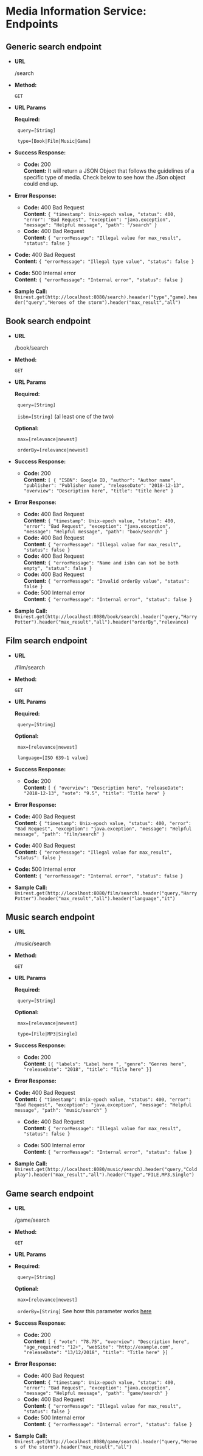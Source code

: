 # Media Information Service: Endpoints

## Generic search endpoint
* **URL**

  /search

* **Method:**

  `GET` 
  
*  **URL Params**

   **Required:**
   
 	` query=[String]` 
    
	` type=[Book|Film|Music|Game]` 

* **Success Response:**
  * **Code:** 200 <br />
    **Content:** It will return a JSON Object that follows the guidelines of a specific type of media. Check below to see how the JSon object could end up.
	
* **Error Response:**

  * **Code:** 400 Bad Request  <br />
    **Content:** `{
    "timestamp": Unix-epoch value,
    "status": 400,
    "error": "Bad Request",
    "exception": "java.exception",
    "message": "Helpful message",
    "path": "/search"
}`
  * **Code:** 400 Bad Request  <br />
    **Content:** `{
    "errorMessage": "Illegal value for max_result",
    "status": false
}`
 * **Code:** 400 Bad Request  <br />
    **Content:** `{
    "errorMessage": "Illegal type value",
    "status": false
}`
  * **Code:** 500 Internal error <br />
    **Content:** `{
    "errorMessage": "Internal error",
    "status": false
}`

* **Sample Call:**
	```Unirest.get(http://localhost:8080/search).heaader("type","game).header("query","Heroes of the storm").header("max_result","all")```

## Book search endpoint
* **URL**

  /book/search

* **Method:**

  `GET` 
  
*  **URL Params**

   **Required:**
   
 	` query=[String]` 
    
	` isbn=[String]` 
	(al least one of the two)
	
	**Optional:**
    
	` max=[relevance|newest]` 
    
	` orderBy=[relevance|newest]` 
	
* **Success Response:**
  * **Code:** 200 <br />
    **Content:** `[
    {
        "ISBN": Google ID,
        "author": "Author name",
        "publisher": "Publisher name",
        "releaseDate": "2018-12-13",
        "overview": "Description here",
        "title": "title here"
    }`
	
* **Error Response:**

  * **Code:** 400 Bad Request  <br />
    **Content:** `{
    "timestamp": Unix-epoch value,
    "status": 400,
    "error": "Bad Request",
    "exception": "java.exception",
    "message": "Helpful message",
    "path": "book/search"
}`
  * **Code:** 400 Bad Request  <br />
    **Content:** `{
    "errorMessage": "Illegal value for max_result",
    "status": false
}`
  * **Code:** 400 Bad Request  <br />
    **Content:** `{
    "errorMessage": "Name and isbn can not be both empty",
    "status": false
}`
  * **Code:** 400 Bad Request  <br />
    **Content:** `{
    "errorMessage": "Invalid orderBy value",
    "status": false
}`
  * **Code:** 500 Internal error <br />
    **Content:** `{
    "errorMessage": "Internal error",
    "status": false
}`
* **Sample Call:**
	```Unirest.get(http://localhost:8080/book/search).header("query,"Harry Potter").header("max_result","all").header("orderBy","relevance)```

## Film search endpoint
* **URL**

  /film/search

* **Method:**

  `GET` 
  
*  **URL Params**

   **Required:**
   
 	` query=[String]` 
    
	**Optional:**
    
	` max=[relevance|newest]` 
    
	` language=[ISO 639-1 value]` 
	
* **Success Response:**
  * **Code:** 200 <br />
    **Content:** `[
    {
        "overview": "Description here",
        "releaseDate": "2018-12-13",
        "vote": "9.5",
        "title": "Title here"
    }`
	
* **Error Response:**

 * **Code:** 400 Bad Request  <br />
    **Content:** `{
    "timestamp": Unix-epoch value,
    "status": 400,
    "error": "Bad Request",
    "exception": "java.exception",
    "message": "Helpful message",
    "path": "film/search"
}`

  * **Code:** 400 Bad Request  <br />
    **Content:** `{
    "errorMessage": "Illegal value for max_result",
    "status": false
}`

  * **Code:** 500 Internal error <br />
    **Content:** `{
    "errorMessage": "Internal error",
    "status": false
}`
* **Sample Call:**
	```Unirest.get(http://localhost:8080/film/search).header("query,"Harry Potter").header("max_result","all").header("language","it")```

## Music search endpoint
* **URL**

  /music/search

* **Method:**

  `GET` 
  
*  **URL Params**

   **Required:**
   
 	` query=[String]` 
    
	**Optional:**
    
	` max=[relevance|newest]` 
    
	` type=[File|MP3|Single]` 
	
* **Success Response:**
  * **Code:** 200 <br />
    **Content:** `[{
        "labels": "Label here ",
        "genre": "Genres here",
        "releaseDate": "2018",
        "title": "Title here"
    }]`
	
* **Error Response:**

* **Code:** 400 Bad Request  <br />
    **Content:** `{
    "timestamp": Unix-epoch value,
    "status": 400,
    "error": "Bad Request",
    "exception": "java.exception",
    "message": "Helpful message",
    "path": "music/search"
}`

  * **Code:** 400 Bad Request  <br />
    **Content:** `{
    "errorMessage": "Illegal value for max_result",
    "status": false
}`

  * **Code:** 500 Internal error <br />
    **Content:** `{
    "errorMessage": "Internal error",
    "status": false
}`
* **Sample Call:**
	```Unirest.get(http://localhost:8080/music/search).header("query,"Coldplay").header("max_result","all").header("type","FILE,MP3,Single")```

## Game search endpoint
* **URL**

  /game/search

* **Method:**

  `GET` 
  
*  **URL Params**
*  
   **Required:**
   
 	` query=[String]` 
   
	**Optional:**
    
	` max=[relevance|newest]` 
    
	` orderBy=[String]` See how this parameter works [here](https://igdb.github.io/api/references/ordering/)
	
* **Success Response:**
  * **Code:** 200 <br />
    **Content:** `[
    {
        "vote": "78.75",
        "overview": "Description here",
        "age_required": "12+",
        "webSite": "http://example.com",
        "releaseDate": "13/12/2018",
        "title": "Title here"
    }]`
	
* **Error Response:**

  * **Code:** 400 Bad Request  <br />
    **Content:** `{
    "timestamp": Unix-epoch value,
    "status": 400,
    "error": "Bad Request",
    "exception": "java.exception",
    "message": "Helpful message",
    "path": "game/search"
}`
  * **Code:** 400 Bad Request  <br />
    **Content:** `{
    "errorMessage": "Illegal value for max_result",
    "status": false
}`
  * **Code:** 500 Internal error <br />
    **Content:** `{
    "errorMessage": "Internal error",
    "status": false
}`
* **Sample Call:**
	```Unirest.get(http://localhost:8080/game/search).header("query,"Heroes of the storm").header("max_result","all")```